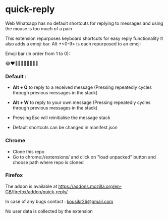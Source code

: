 # quick-reply


Web Whatsapp has no default shortcuts for replying to messages and using the mouse is too much of a pain

This extension repurposes keyboard shortcuts for easy reply functionality
It also adds a emoji bar. Alt +<0-9> is each repurposed to an emoji

Emoji bar (in order from 1 to 0):

😂❤️🙂😢😏🥺🥳😘😊🤤
### Default : 
 - **Alt + Q** to reply to a received message (Pressing repeatedly cycles through previous messages in the stack)

 - **Alt + W** to reply to your own message (Pressing repeatedly cycles through previous messages in the stack)
 - Pressing Esc will reinitialise the message stack 
 - Default shortcuts can be changed in manifest.json

### Chrome

- Clone this repo
- Go to chrome://extensions/ and click on "load unpacked" button and choose path where repo is cloned

### Firefox
The addon is available at https://addons.mozilla.org/en-GB/firefox/addon/quick-reply/




In case of any bugs contact : kousikr26@gmail.com

No user data is collected by the extension


